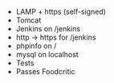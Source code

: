 - LAMP + https (self-signed)
- Tomcat
- Jenkins on /jenkins
- http -> https for /jenkins
- phpinfo on /
- mysql on localhost
- Tests
- Passes Foodcritic
